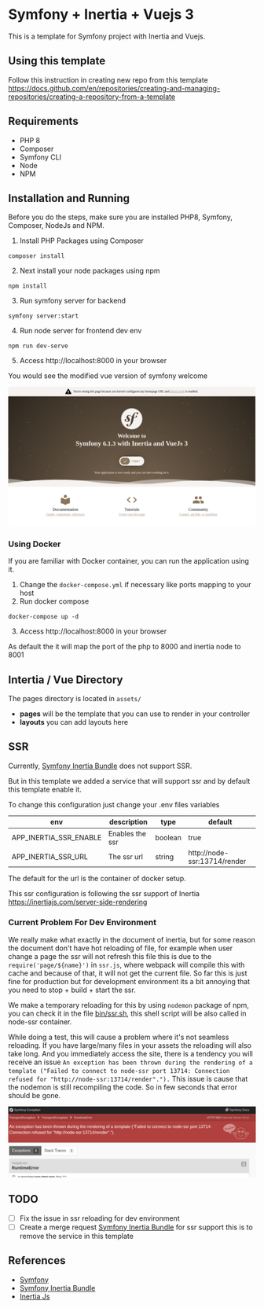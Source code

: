 # Symfony + Inertia + Vuejs 3

This is a template for Symfony project with Inertia and Vuejs.

## Using this template

Follow this instruction in creating new repo from this template
https://docs.github.com/en/repositories/creating-and-managing-repositories/creating-a-repository-from-a-template

## Requirements

- PHP 8
- Composer
- Symfony CLI
- Node
- NPM

## Installation and Running

Before you do the steps, make sure you are installed PHP8, Symfony, Composer, NodeJs and NPM.

1. Install PHP Packages using Composer
```shell
composer install
```

2. Next install your node packages using npm
```shell
npm install
```

3. Run symfony server for backend
```shell
symfony server:start
```

4. Run node server for frontend dev env
```shell
npm run dev-serve
```

5. Access http://localhost:8000 in your browser

You would see the modified vue version of symfony welcome

![Symfony Inertia and Vue welcome](./public/images/symfony-inertia-vue.png)

### Using Docker

If you are familiar with Docker container, you can run the application using it.

1. Change the `docker-compose.yml` if necessary like ports mapping to your host
2. Run docker compose
```shell
docker-compose up -d
```
3. Access http://localhost:8000 in your browser

As default the it will map the port of the php to 8000 and inertia node to 8001

## Intertia / Vue Directory

The pages directory is located in `assets/`

- **pages** will be the template that you can use to render in your controller
- **layouts** you can add layouts here

## SSR

Currently, [Symfony Inertia Bundle](https://github.com/rompetomp/inertia-bundle) does not support SSR.

But in this template we added a service that will support ssr and by default this template enable it.

To change this configuration just change your .env files variables

| env                    | description     | type    | default                      |
|------------------------|-----------------|---------|------------------------------|
| APP_INERTIA_SSR_ENABLE | Enables the ssr | boolean | true                         |
| APP_INERTIA_SSR_URL    | The ssr url     | string  | http://node-ssr:13714/render |     

The default for the url is the container of docker setup.

This ssr configuration is following the ssr support of Inertia https://inertiajs.com/server-side-rendering

### Current Problem For Dev Environment

We really make what exactly in the document of inertia, but for some reason the document 
don't have hot reloading of file, for example when user change a page the ssr will not refresh this file
this is due to the `require('page/${name}')` in `ssr.js`, where webpack will compile this with cache
and because of that, it will not get the current file. So far this is just fine for production but for development
environment its a bit annoying that you need to stop + build + start the ssr.

We make a temporary reloading for this by using `nodemon` package of npm, you can check it in the file
[bin/ssr.sh](./bin/ssr.sh), this shell script will be also called in node-ssr container.

While doing a test, this will cause a problem where it's not seamless reloading. If you have large/many files in your assets
the reloading will also take long. And you immediately access the site, there is a tendency you will receive an issue
`An exception has been thrown during the rendering of a template ("Failed to connect to node-ssr port 13714: Connection refused for "http://node-ssr:13714/render".").`
This issue is cause that the nodemon is still recompiling the code. So in few seconds that error should be gone.

![Symfony Inertia and Vue SSR dev environment issue](./public/images/symfony-issue-ssr.png)

## TODO

- [ ] Fix the issue in ssr reloading for dev environment
- [ ] Create a merge request [Symfony Inertia Bundle](https://github.com/rompetomp/inertia-bundle)
  for ssr support this is to remove the service in this template

## References

- [Symfony](https://symfony.com/)
- [Symfony Inertia Bundle](https://github.com/rompetomp/inertia-bundle)
- [Inertia Js](https://inertiajs.com/)
